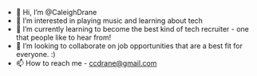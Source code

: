 - 👋 Hi, I’m @CaleighDrane
- 👀 I’m interested in playing music and learning about tech
- 🌱 I’m currently learning to become the best kind of tech recruiter - one that people like to hear from!
- 💞️ I’m looking to collaborate on job opportunities that are a best fit for everyone. :)
- 📫 How to reach me - ccdrane@gmail.com

<!---
CaleighDrane/CaleighDrane is a ✨ special ✨ repository because its `README.md` (this file) appears on your GitHub profile.
You can click the Preview link to take a look at your changes.
--->
